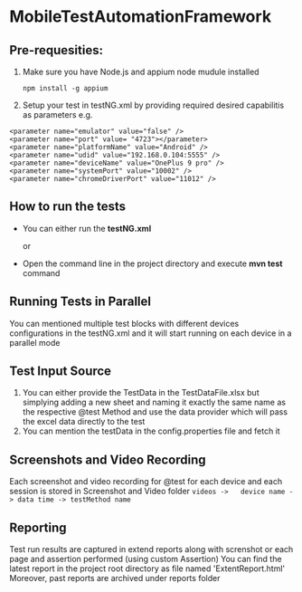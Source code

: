 # MobileTestAutomationFramework

## Pre-requesities:
1. Make sure you have Node.js and appium node mudule installed
    
    `npm install -g appium`
2. Setup your test in testNG.xml by providing required desired capabilitis as parameters
    e.g.
    
```
<parameter name="emulator" value="false" />
<parameter name="port" value= "4723"></parameter>
<parameter name="platformName" value="Android" />
<parameter name="udid" value="192.168.0.104:5555" />
<parameter name="deviceName" value="OnePlus 9 pro" />
<parameter name="systemPort" value="10002" />
<parameter name="chromeDriverPort" value="11012" />
```

## How to run the tests
- You can either run the **testNG.xml**
    
    or
- Open the command line in the project directory and execute **mvn test** command

## Running Tests in Parallel
You can mentioned multiple test blocks with different devices configurations in the testNG.xml and it will start running on each device in a parallel mode

## Test Input Source
1. You can either provide the TestData in the TestDataFile.xlsx but simplying adding a new sheet and naming it exactly the same name as the respective @test Method and use the data provider which will pass the excel data directly to the test
2. You can mention the testData in the config.properties file and fetch it

## Screenshots and Video Recording
Each screenshot and video recording for @test for each device and each session is stored in Screenshot and Video folder
    `videos ->   device name -> data time -> testMethod name`
    
## Reporting
Test run results are captured in extend reports along with screnshot or each page and assertion performed (using custom Assertion)
You can find the latest report in the project root directory as file named 'ExtentReport.html'
Moreover, past reports are archived under reports folder
